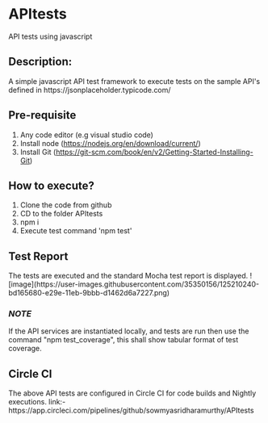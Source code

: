 # APItests
API tests using javascript

<h2>Description:</h2>
A simple javascript API test framework to execute tests on the sample API's defined in https://jsonplaceholder.typicode.com/


<h2> Pre-requisite </h2>
  
  1. Any code editor (e.g visual studio code)
  2. Install node (https://nodejs.org/en/download/current/)
  3. Install Git (https://git-scm.com/book/en/v2/Getting-Started-Installing-Git)
  
  
<h2>How to execute?</h2>
  
  1. Clone the code from github
  2. CD to the folder APItests
  3. npm i
  4. Execute test command 'npm test'
  
  <h2>Test Report</h2>
  The tests are executed and the standard Mocha test report is displayed. 
  ![image](https://user-images.githubusercontent.com/35350156/125210240-bd165680-e29e-11eb-9bbb-d1462d6a7227.png)

<h3><i>NOTE</i></h3>
If the API services are instantiated locally, and tests are run then use the command "npm test_coverage", this shall show tabular format of test coverage.

<h2>Circle CI </h2>
The above API tests are configured in Circle CI for code builds and Nightly executions. 
link:- https://app.circleci.com/pipelines/github/sowmyasridharamurthy/APItests


  

